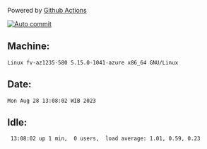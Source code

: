 Powered by [Github Actions](https://github.com/features/actions)

[![Auto commit](https://github.com/hiage/workstation/workflows/Auto%20commit/badge.svg)](https://github.com/hiage/workstation/actions?query=workflow%3A%22Auto+commit%22)

## Machine:
```
Linux fv-az1235-580 5.15.0-1041-azure x86_64 GNU/Linux
```
## Date:
```
Mon Aug 28 13:08:02 WIB 2023
```
## Idle:
```
 13:08:02 up 1 min,  0 users,  load average: 1.01, 0.59, 0.23
```
